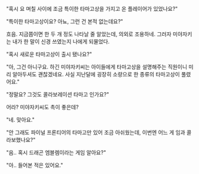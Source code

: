 "혹시 요 며칠 사이에 조금 특이한 타마고상을 가지고 온 플레이어가 있었나요?" 

"특이한 타마고상이요? 아뇨, 그런 건 본적 없는데요?" 

흐음. 지금쯤이면 한 두 개 정도 나타날 줄 알았는데, 의외로 조용하네.
그러자 미야자키는 내가 한 말이 신경 쓰였는지 나에게 되물었다.

"혹시 새로운 타마고상이 출시 됐나요?" 

"아, 그건 아니구요. 하긴 미야자키씨는 아이들에게 타마고상을 설명해주는 직원이니 미리 알아두셔도 괜찮겠네요. 사실 지난달에 굉장히 소량으로 한 종류의 타마고상이 풀렸어요." 

"정말요? 그것도 콜라보레이션 타마고 인가요?" 

어라? 미야자키씨도 촉이 좋은데?

"네. 맞아요." 

"안 그래도 파이널 프론티어의 타마고만 있어 조금 아쉬웠는데, 이번엔 어느 게 임과 콜라보했나요?" 

"음.. 혹시 드래곤 엠블렘이라는 게임 알아요?" 

"아.. 들어본 적은 있어요." 